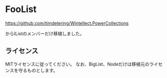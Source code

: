 # FooList

https://github.com/timdetering/Wintellect.PowerCollections

からIList<T>のメンバーだけ移植しました。

## ライセンス
MITライセンスに従ってください。
なお、BigList<T>、Node<T>だけは移植元のライセンスを守るものとします。